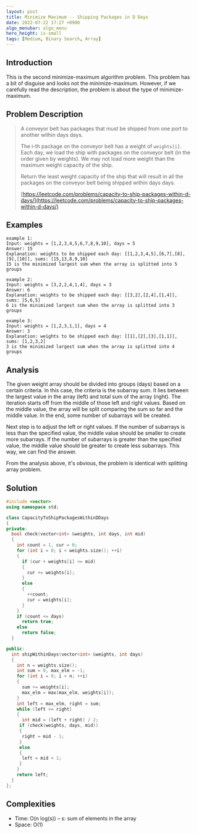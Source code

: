 ```yaml
---
layout: post
title: Minimize Maximum -- Shipping Packages in D Days
date: 2022-07-22 17:27 +0900
algo_menubar: algo_menu
hero_height: is-small
tags: [Medium, Binary Search, Array]
---
```

## Introduction
This is the second minimize-maximum algorithm problem.
This problem has a bit of disguise and looks not the minimize-maximum.
However, if we carefully read the description, the problem is about the type of minimize-maximum.


## Problem Description
> A conveyor belt has packages that must be shipped from one port to another within days days.
>
> The i-th package on the conveyor belt has a weight of `weights[i]`.
> Each day, we load the ship with packages on the conveyor belt (in the order given by weights).
> We may not load more weight than the maximum weight capacity of the ship.
>
> Return the least weight capacity of the ship that will result in all the packages on the conveyor belt
> being shipped within days days.
> 
> [https://leetcode.com/problems/capacity-to-ship-packages-within-d-days/](https://leetcode.com/problems/capacity-to-ship-packages-within-d-days/)

## Examples
```
example 1:
Input: weights = [1,2,3,4,5,6,7,8,9,10], days = 5
Answer: 15
Explanation: weights to be shipped each day: [[1,2,3,4,5],[6,7],[8],[9],[10]], sums: [15,13,8,9,10]
15 is the minimized largest sum when the array is splitted into 5 groups
```
```
example 2:
Input: weights = [3,2,2,4,1,4], days = 3
Answer: 6
Explanation: weights to be shipped each day: [[3,2],[2,4],[1,4]], sums: [5,6,5]
6 is the minimized largest sum when the array is splitted into 3 groups
```
```
example 3:
Input: weights = [1,2,3,1,1], days = 4
Answer: 3
Explanation: weights to be shipped each day: [[1],[2],[3],[1,1]], sums: [1,2,3,2]
3 is the minimized largest sum when the array is splitted into 4 groups
```

## Analysis

The given weight array should be divided into groups (days) based on a certain criteria.
In this case, the criteria is the subarray sum.
It lies between the largest value in the array (left) and total sum of the array (right).
The iteration starts off from the middle of those left and right values.
Based on the middle value, the array will be split comparing the sum so far and the middle value.
In the end, some number of subarrays will be created.

Next step is to adjust the left or right values.
If the number of subarrays is less than the specified value, the middle value should be smaller to create more subarrays.
If the number of subarrays is greater than the specified value, the middle value should be greater to create less subarrays.
This way, we can find the answer.

From the analysis above, it's obvious, the problem is identical with splitting array problem.

## Solution
```cpp
#include <vector>
using namespace std;

class CapacityToShipPackagesWithinDDays
{
private:
  bool check(vector<int> &weights, int days, int mid)
  {
    int count = 1, cur = 0;
    for (int i = 0; i < weights.size(); ++i)
    {
      if (cur + weights[i] <= mid)
      {
        cur += weights[i];
      }
      else
      {
        ++count;
        cur = weights[i];
      }
    }
    if (count <= days)
      return true;
    else
      return false;
  }

public:
  int shipWithinDays(vector<int> &weights, int days)
  {
    int n = weights.size();
    int sum = 0, max_elm = -1;
    for (int i = 0; i < n; ++i)
    {
      sum += weights[i];
      max_elm = max(max_elm, weights[i]);
    }
    int left = max_elm, right = sum;
    while (left <= right)
    {
      int mid = (left + right) / 2;
     if (check(weights, days, mid))
     {
      right = mid - 1;
     }
     else
     {
      left = mid + 1;
     }
    }
    return left;
  }
};

```

## Complexities
- Time: O(n log(s)) – s: sum of elements in the array
- Space: O(1)
